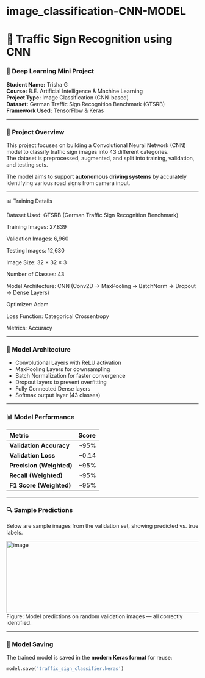 # image_classification-CNN-MODEL

# 🚦 Traffic Sign Recognition using CNN  
### 🧠 Deep Learning Mini Project  

**Student Name:** Trisha G  
**Course:** B.E. Artificial Intelligence & Machine Learning  
**Project Type:** Image Classification (CNN-based)  
**Dataset:** German Traffic Sign Recognition Benchmark (GTSRB)  
**Framework Used:** TensorFlow & Keras  

---

### 🎯 Project Overview  
This project focuses on building a Convolutional Neural Network (CNN) model to classify traffic sign images into 43 different categories.  
The dataset is preprocessed, augmented, and split into training, validation, and testing sets.  

The model aims to support **autonomous driving systems** by accurately identifying various road signs from camera input.

---
📊 Training Details

Dataset Used: GTSRB (German Traffic Sign Recognition Benchmark)

Training Images: 27,839

Validation Images: 6,960

Testing Images: 12,630

Image Size: 32 × 32 × 3

Number of Classes: 43

Model Architecture: CNN (Conv2D → MaxPooling → BatchNorm → Dropout → Dense Layers)

Optimizer: Adam

Loss Function: Categorical Crossentropy

Metrics: Accuracy

---

### 🧩 Model Architecture  
- Convolutional Layers with ReLU activation  
- MaxPooling Layers for downsampling  
- Batch Normalization for faster convergence  
- Dropout layers to prevent overfitting  
- Fully Connected Dense layers  
- Softmax output layer (43 classes)

---

### 📊 Model Performance  
| Metric | Score |
|:--|:--|
| **Validation Accuracy** | ~95% |
| **Validation Loss** | ~0.14 |
| **Precision (Weighted)** | ~95% |
| **Recall (Weighted)** | ~95% |
| **F1 Score (Weighted)** | ~95% |

---

### 🔍 Sample Predictions  
Below are sample images from the validation set, showing predicted vs. true labels.  

<img width="1064" height="189" alt="image" src="https://github.com/user-attachments/assets/cf3967a4-7f94-43fe-8ee0-aa68800c5f15" />
Figure: Model predictions on random validation images — all correctly identified.

---

### 💾 Model Saving  
The trained model is saved in the **modern Keras format** for reuse:

```python
model.save('traffic_sign_classifier.keras')

